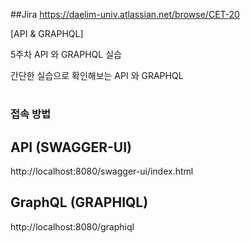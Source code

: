 ##Jira https://daelim-univ.atlassian.net/browse/CET-20

[API & GRAPHQL]

5주차 API 와 GRAPHQL 실습

간단한 실습으로 확인해보는 API 와 GRAPHQL
#
### 접속 방법
## API (SWAGGER-UI)
http://localhost:8080/swagger-ui/index.html

## GraphQL (GRAPHIQL)
http://localhost:8080/graphiql

